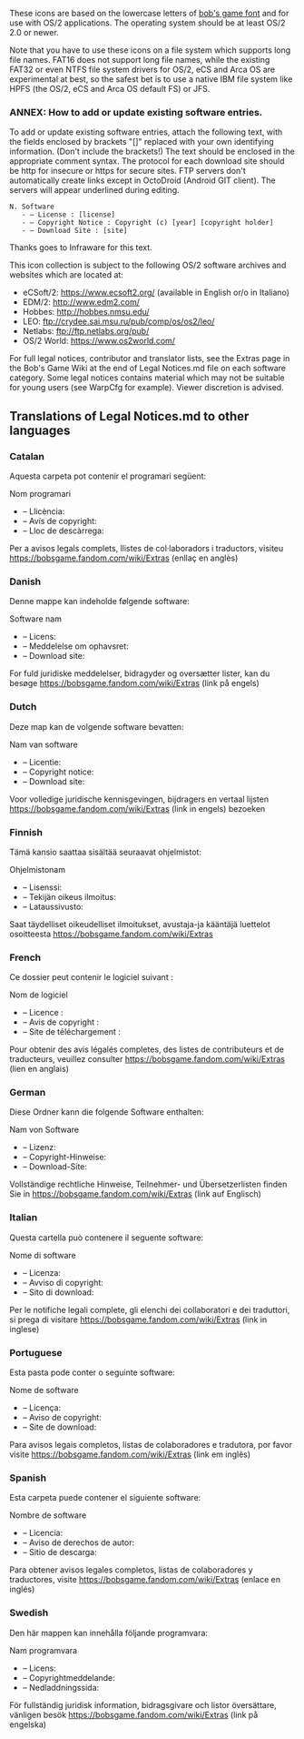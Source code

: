 These icons are based on the lowercase letters of [bob's game font](http://www.bobcorporation.com/fonts/bobsgame.ttf) and for use with OS/2 applications. The operating system should be at least OS/2 2.0 or newer.

Note that you have to use these icons on a file system which supports long file names. FAT16 does not support long file names, while the existing FAT32 or even NTFS file system drivers for OS/2, eCS and Arca OS are experimental at best, so the safest bet is to use a native IBM file system like HPFS (the OS/2, eCS and Arca OS default FS) or JFS.

### ANNEX: How to add or update existing software entries.
To add or update existing software entries, attach the following text, with the fields enclosed by brackets "[]" replaced with your own identifying information. (Don't include the brackets!) The text should be enclosed in the appropriate comment syntax. The protocol for each download site should be http for insecure or https for secure sites. FTP servers don't automatically create links except in OctoDroid (Android GIT client). The servers will appear underlined during editing.

```
N. Software
   - – License : [license]
   - – Copyright Notice : Copyright (c) [year] [copyright holder]
   - – Download Site : [site]
```

Thanks goes to Infraware for this text.

This icon collection is subject to the following OS/2 software archives and websites which are located at:
* eCSoft/2: https://www.ecsoft2.org/ (available in English or/o in Italiano)
* EDM/2: http://www.edm2.com/
* Hobbes: http://hobbes.nmsu.edu/
* LEO: ftp://crydee.sai.msu.ru/pub/comp/os/os2/leo/
* Netlabs: ftp://ftp.netlabs.org/pub/
* OS/2 World: https://www.os2world.com/

For full legal notices, contributor and translator lists, see the Extras page in the Bob's Game Wiki at the end of Legal Notices.md file on each software category. Some legal notices contains material which may not be suitable for young users (see WarpCfg for example). Viewer discretion is advised.

## Translations of Legal Notices.md to other languages

### Catalan
Aquesta carpeta pot contenir el programari següent:

Nom programari
* – Llicència:
* – Avís de copyright:
* – Lloc de descàrrega:

Per a avisos legals complets, llistes de col·laboradors i traductors, visiteu https://bobsgame.fandom.com/wiki/Extras (enllaç en anglès)

### Danish
Denne mappe kan indeholde følgende software:

Software nam
* – Licens:
* – Meddelelse om ophavsret:
* – Download site:

For fuld juridiske meddelelser, bidragyder og oversætter lister, kan du besøge https://bobsgame.fandom.com/wiki/Extras (link på engels)

### Dutch
Deze map kan de volgende software bevatten:

Nam van software
* – Licentie:
* – Copyright notice:
* – Download site:

Voor volledige juridische kennisgevingen, bijdragers en vertaal lijsten https://bobsgame.fandom.com/wiki/Extras (link in engels) bezoeken

### Finnish
Tämä kansio saattaa sisältää seuraavat ohjelmistot:

Ohjelmistonam
* – Lisenssi:
* – Tekijän oikeus ilmoitus:
* – Lataussivusto:

Saat täydelliset oikeudelliset ilmoitukset, avustaja-ja kääntäjä luettelot osoitteesta https://bobsgame.fandom.com/wiki/Extras

### French
Ce dossier peut contenir le logiciel suivant :

Nom de logiciel
* – Licence :
* – Avis de copyright :
* – Site de téléchargement :

Pour obtenir des avis légalés completes, des listes de contributeurs et de traducteurs, veuillez consulter https://bobsgame.fandom.com/wiki/Extras (lien en anglais)

### German
Diese Ordner kann die folgende Software enthalten:

Nam von Software
* – Lizenz:
* – Copyright-Hinweise:
* – Download-Site:

Vollständige rechtliche Hinweise, Teilnehmer- und Übersetzerlisten finden Sie in https://bobsgame.fandom.com/wiki/Extras (link auf Englisch)

### Italian
Questa cartella può contenere il seguente software:

Nome di software
* – Licenza:
* – Avviso di copyright:
* – Sito di download:

Per le notifiche legali complete, gli elenchi dei collaboratori e dei traduttori, si prega di visitare https://bobsgame.fandom.com/wiki/Extras (link in inglese)

### Portuguese
Esta pasta pode conter o seguinte software:

Nome de software
* – Licença:
* – Aviso de copyright:
* – Site de download:

Para avisos legais completos, listas de colaboradores e tradutora, por favor visite https://bobsgame.fandom.com/wiki/Extras (link em inglês)

### Spanish
Esta carpeta puede contener el siguiente software:

Nombre de software
* – Licencia:
* – Aviso de derechos de autor:
* – Sitio de descarga:

Para obtener avisos legales completos, listas de colaboradores y traductores, visite https://bobsgame.fandom.com/wiki/Extras (enlace en inglés)

### Swedish
Den här mappen kan innehålla följande programvara:

Nam programvara
* – Licens:
* – Copyrightmeddelande:
* – Nedladdningssida:

För fullständig juridisk information, bidragsgivare och listor översättare, vänligen besök https://bobsgame.fandom.com/wiki/Extras (link på engelska)
